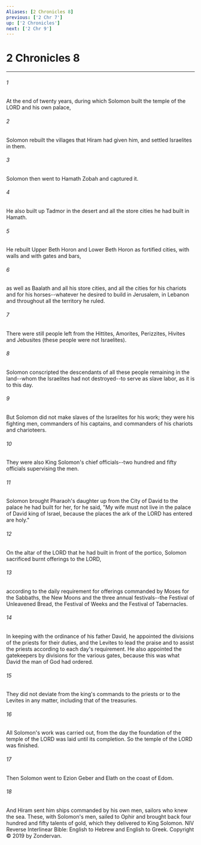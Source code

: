 ```yaml
---
Aliases: [2 Chronicles 8]
previous: ['2 Chr 7']
up: ['2 Chronicles']
next: ['2 Chr 9']
---
```

# 2 Chronicles 8

***


###### 1 
At the end of twenty years, during which Solomon built the temple of the LORD and his own palace, 

###### 2 
Solomon rebuilt the villages that Hiram had given him, and settled Israelites in them. 

###### 3 
Solomon then went to Hamath Zobah and captured it. 

###### 4 
He also built up Tadmor in the desert and all the store cities he had built in Hamath. 

###### 5 
He rebuilt Upper Beth Horon and Lower Beth Horon as fortified cities, with walls and with gates and bars, 

###### 6 
as well as Baalath and all his store cities, and all the cities for his chariots and for his horses--whatever he desired to build in Jerusalem, in Lebanon and throughout all the territory he ruled. 

###### 7 
There were still people left from the Hittites, Amorites, Perizzites, Hivites and Jebusites (these people were not Israelites). 

###### 8 
Solomon conscripted the descendants of all these people remaining in the land--whom the Israelites had not destroyed--to serve as slave labor, as it is to this day. 

###### 9 
But Solomon did not make slaves of the Israelites for his work; they were his fighting men, commanders of his captains, and commanders of his chariots and charioteers. 

###### 10 
They were also King Solomon's chief officials--two hundred and fifty officials supervising the men. 

###### 11 
Solomon brought Pharaoh's daughter up from the City of David to the palace he had built for her, for he said, "My wife must not live in the palace of David king of Israel, because the places the ark of the LORD has entered are holy." 

###### 12 
On the altar of the LORD that he had built in front of the portico, Solomon sacrificed burnt offerings to the LORD, 

###### 13 
according to the daily requirement for offerings commanded by Moses for the Sabbaths, the New Moons and the three annual festivals--the Festival of Unleavened Bread, the Festival of Weeks and the Festival of Tabernacles. 

###### 14 
In keeping with the ordinance of his father David, he appointed the divisions of the priests for their duties, and the Levites to lead the praise and to assist the priests according to each day's requirement. He also appointed the gatekeepers by divisions for the various gates, because this was what David the man of God had ordered. 

###### 15 
They did not deviate from the king's commands to the priests or to the Levites in any matter, including that of the treasuries. 

###### 16 
All Solomon's work was carried out, from the day the foundation of the temple of the LORD was laid until its completion. So the temple of the LORD was finished. 

###### 17 
Then Solomon went to Ezion Geber and Elath on the coast of Edom. 

###### 18 
And Hiram sent him ships commanded by his own men, sailors who knew the sea. These, with Solomon's men, sailed to Ophir and brought back four hundred and fifty talents of gold, which they delivered to King Solomon. NIV Reverse Interlinear Bible: English to Hebrew and English to Greek. Copyright © 2019 by Zondervan.
